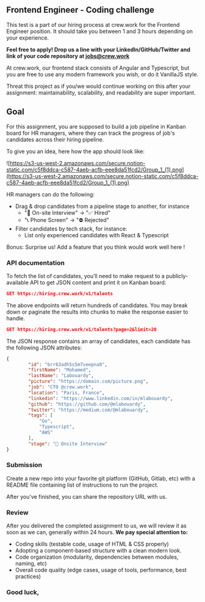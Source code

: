 ## Frontend Engineer - Coding challenge

This test is a part of our hiring process at crew.work for the Frontend Engineer position. It should take you between 1 and 3 hours depending on your experience.

**Feel free to apply! Drop us a line with your LinkedIn/GitHub/Twitter and link of your code repository at [jobs@crew.work](mailto:jobs@crew.work)**

At crew.work, our frontend stack consists of Angular and Typescript, but you are free to use any modern framework you wish, or do it VanillaJS style. 

Threat this project as if you/we would continue working on this after your assignment: maintainability, scalability, and readability are super important.

## Goal

For this assignment, you are supposed to build a job pipeline in Kanban board for HR managers, where they can track the progress of job's candidates across their hiring pipeline.

To give you an idea, here how the app should look like:

![https://s3-us-west-2.amazonaws.com/secure.notion-static.com/c5f8ddca-c587-4aeb-acfb-eee8da51fcd2/Group_1_(1).png](https://s3-us-west-2.amazonaws.com/secure.notion-static.com/c5f8ddca-c587-4aeb-acfb-eee8da51fcd2/Group_1_(1).png)

HR managers can do the following:

- Drag & drop candidates from a pipeline stage to another, for instance
    - "🏁 On-site Interview" → "✅ Hired"
    - "📞 Phone Screen" → "⛔ Rejected"
- Filter candidates by tech stack, for instance:
    - List only experienced candidates with React & Typescript

Bonus: Surprise us! Add a feature that you think would work well here !

### API documentation

To fetch the list of candidates, you’ll need to make request to a publicly-available API to get JSON content and print it on Kanban board:

```json
GET https://hiring.crew.work/v1/talents
```

The above endpoints will return hundreds of candidates. You may break down or paginate the results into chunks to make the response easier to handle.

```json
GET https://hiring.crew.work/v1/talents?page=2&limit=20
```

The JSON response contains an array of candidates, each candidate has the following JSON attributes:

```json
{
        "id": "brr63adh5s5m7veepna0",
        "firstName": "Mohamed",
        "lastName": "Labouardy",
        "picture": "https://domain.com/picture.png",
        "job": "CTO @crew.work",
        "location": "Paris, France",
        "linkedin": "https://www.linkedin.com/in/mlabouardy",
        "github": "https://github.com/@mlabouardy",
        "twitter": "https://medium.com/@mlabouardy",
        "tags": [
            "Go",
            "Typescript",
            "AWS"
        ],
        "stage": "🤝 Onsite Interview"
}
```

### Submission

Create a new repo into your favorite git platform (GitHub, Gitlab, etc) with a README file containing list of instructions to run the project.

After you've finished, you can share the repository URL with us.

### Review

After you delivered the completed assignment to us, we will review it as soon as we can, generally within 24 hours. **We pay special attention to:**

- Coding skills (testable code, usage of HTML & CSS properly)
- Adopting a component-based structure with a clean modern look.
- Code organization (modularity, dependencies between modules, naming, etc)
- Overall code quality (edge cases, usage of tools, performance, best practices)

### Good luck,
